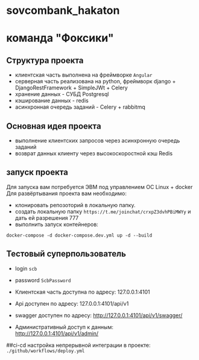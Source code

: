 # sovcombank_hakaton

# команда "Фоксики"

## Структура проекта
* клиентская часть выполнена на фреймворке ```Angular```
* серверная часть реализована на python, фреймворк django + DjangoRestFramework + SimpleJWt + Celery
* хранение данных - СУБД Postgresql
* кэширование данных - redis
* асинхронная очередь заданий - Celery + rabbitmq  

## Основная идея проекта
* выполнение клиентских запросов через асинхронную очередь заданий
* возврат данных клиенту через высокоскоростной кэш Redis

## запуск проекта
Для запуска вам потребуется ЭВМ под управлением ОС Linux + docker
Для развёртывания проекта вам необходимо:
* клонировать репозоторий в локальную папку.
* создать локальную папку ```https://t.me/joinchat/crxpZ3dvhPBiMWYy``` и дать ей разрешения 777 
* выполнить запуск контейнеров: 
```shell
docker-compose -d docker-compose.dev.yml up -d --build
```

## Тестовый суперпользователь
* login ```scb```
* password ```ScbPassword```


* Клиентская часть доступна по адресу: 127.0.0.1:4101
* Api доступен по адресу: 127.0.0.1:4101/api/v1
* swagger доступен по адресу: http://127.0.0.1:4101/api/v1/swagger/
* Административный доступ к данным: http://127.0.0.1:4101/api/v1/admin/

##ci-cd
настройка непрерывной интеграции в проекте: ```./github/workflows/deploy.yml```